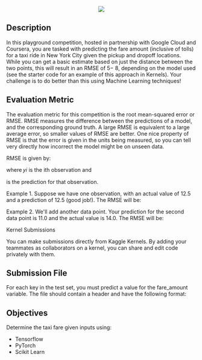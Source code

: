 
 <p align="center">
  <img src="https://www.cnewyork.net/wp-content/uploads/2017/03/6911906576_346f938e25_o.jpg">
</p>

## Description
In this playground competition, hosted in partnership with Google Cloud and Coursera, you are tasked with predicting the fare amount (inclusive of tolls) for a taxi ride in New York City given the pickup and dropoff locations. While you can get a basic estimate based on just the distance between the two points, this will result in an RMSE of  5− 8, depending on the model used (see the starter code for an example of this approach in Kernels). Your challenge is to do better than this using Machine Learning techniques!

## Evaluation Metric
The evaluation metric for this competition is the root mean-squared error or RMSE. RMSE measures the difference between the predictions of a model, and the corresponding ground truth. A large RMSE is equivalent to a large average error, so smaller values of RMSE are better. One nice property of RMSE is that the error is given in the units being measured, so you can tell very directly how incorrect the model might be on unseen data.

RMSE is given by:

where  𝑦𝑖  is the ith observation and

is the prediction for that observation.

Example 1. Suppose we have one observation, with an actual value of 12.5 and a prediction of 12.5 (good job!). The RMSE will be:

Example 2. We'll add another data point. Your prediction for the second data point is 11.0 and the actual value is 14.0. The RMSE will be:

Kernel Submissions

You can make submissions directly from Kaggle Kernels. By adding your teammates as collaborators on a kernel, you can share and edit code privately with them.

## Submission File

For each key in the test set, you must predict a value for the fare_amount variable. The file should contain a header and have the following format:

## Objectives
Determine the taxi fare given inputs using:

* Tensorflow
* PyTorch
* Scikit Learn
